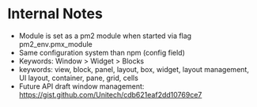 

# Internal Notes

- Module is set as a pm2 module when started via flag pm2_env.pmx_module
- Same configuration system than npm (config field)
- Keywords: Window > Widget > Blocks
- keywords: view, block, panel, layout, box, widget, layout management, UI layout, container, pane, grid, cells
- Future API draft window management: https://gist.github.com/Unitech/cdb621eaf2dd10769ce7
